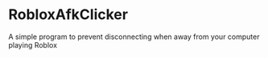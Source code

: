 # RobloxAfkClicker
A simple program to prevent disconnecting when away from your computer playing Roblox
